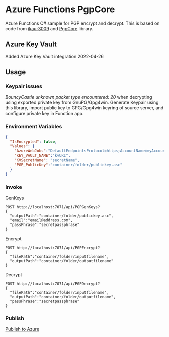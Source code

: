 # Azure Functions PgpCore
Azure Functions C# sample for PGP encrypt and decrypt.
This is based on code from [ikaur3009](https://github.com/ikaur3009) and [PgpCore](https://github.com/mattosaurus/PgpCore) library.
## Azure Key Vault
Added Azure Key Vault integration 2022-04-26
## Usage
### Keypair issues
*BouncyCastle unknown packet type encountered: 20* when decrypting using exported private key from GnuPG/Gpg4win. Generate Keypair using this library, import public key to GPG/Gpg4win keyring of source server, and configure private key in Function app.
### Environment Variables
```json
{
  "IsEncrypted": false,
  "Values": {
    "AzureWebJobs":"DefaultEndpointsProtocol=https;AccountName=myAccountName;AccountKey=myAccountKey",
    "KEY_VAULT_NAME":"kvURI",
    "KVSecretName": "secretName",
    "PGP_PublicKey":"container/folder/publickey.asc"
  }
}
```
### Invoke
GenKeys
```
POST http://localhost:7071/api/PGPGenKeys?
{
  "outputPath":"container/folder/publickey.asc",
  "email":"email@address.com",
  "passPhrase":"secretpassphrase"
}
```
Encrypt
```
POST http://localhost:7071/api/PGPEncrypt?
{
  "filePath":"container/folder/inputfilename",
  "outputPath":"container/folder/outputfilename"
}
```
Decrypt
```
POST http://localhost:7071/api/PGPDecrypt?
{
  "filePath":"container/folder/inputfilename",
  "outputPath":"container/folder/outputfilename",
  "passPhrase":"secretpassphrase"
}  
```
### Publish
[Publish to Azure](https://docs.microsoft.com/en-us/azure/azure-functions/functions-develop-vs?tabs=in-process#publish-to-azure)
